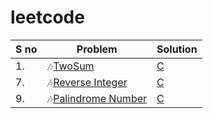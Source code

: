 # leetcode

| S no| Problem| Solution|
| ------| ------| ------|
| 1.| 🎶[TwoSum]()| [C](https://github.com/YasothaRamamoorthy/leetcode/blob/main/problems/twosum/twosum.c)|
| 7.| 🎶[Reverse Integer]()| [C](https://github.com/YasothaRamamoorthy/leetcode/blob/main/problems/twosum/Reverse%20Integer.c)|
| 9.| 🎶[Palindrome Number]()| [C](https://github.com/YasothaRamamoorthy/leetcode/blob/main/problems/twosum/Palindrome%20Number.c)|
